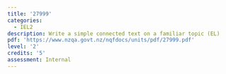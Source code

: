 ```yaml
---
title: '27999'
categories:
  - IEL2
description: Write a simple connected text on a familiar topic (EL)
pdf: 'https://www.nzqa.govt.nz/nqfdocs/units/pdf/27999.pdf'
level: '2'
credits: '5'
assessment: Internal
---
```


